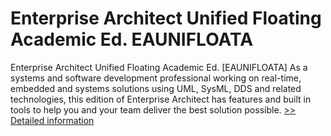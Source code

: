 # Enterprise Architect Unified Floating Academic Ed. EAUNIFLOATA
Enterprise Architect Unified Floating Academic Ed. [EAUNIFLOATA] As a systems and software development professional working on real-time, embedded and systems solutions using UML, SysML, DDS and related technologies, this edition of Enterprise Architect has features and built in tools to help you and your team deliver the best solution possible.
[>> Detailed information](https://secure.shareit.com/shareit/product.html?productid=300583437&affiliateid=200057808)